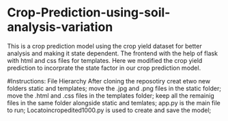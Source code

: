 # Crop-Prediction-using-soil-analysis-variation
This is a crop prediction model using the crop yield dataset for better analysis and making it state dependent. The frontend with the help of flask with html and css files for templates.
Here we modified the crop yield prediction to incorprate the state factor in our crop prediction model.

#Instructions: File Hierarchy
After cloning the reposotiry creat etwo new folders static and templates;
move the .jpg and .png files in the static folder;
move the .html and .css files in the templates folder;
keep all the remainig files in the same folder alongside static and temlates;
app.py is the main file to run;
Locatoincropedited1000.py is used to create and save the model;


